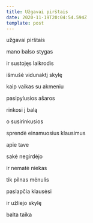 ```yaml
---
title: Užgavai pirštais
date: 2020-11-19T20:04:54.594Z
template: post
---
```

užgavai pirštais 

mano balso stygas 

ir sustojęs laikrodis 

išmušė vidunaktį skylę

kaip vaikas su akmeniu 

pasipylusios ašaros 

rinkosi į balą

o susirinkusios

sprendė einamuosius klausimus

apie tave

sakė negirdėjo 

ir nematė niekas

tik pilnas mėnulis 

paslapčia klausėsi

ir užliejo skylę

balta taika